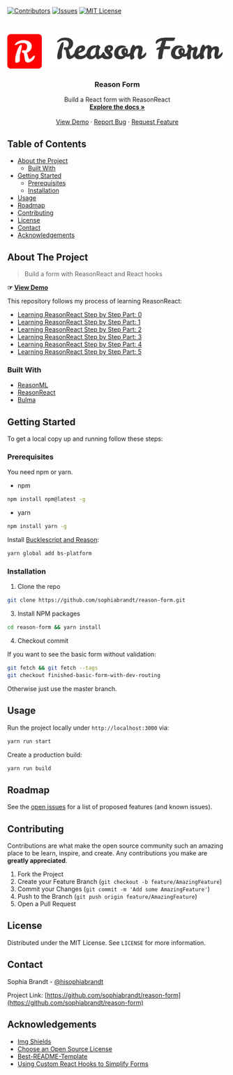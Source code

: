 <!-- PROJECT SHIELDS -->

[![Contributors][contributors-shield]][contributors-url]
[![Issues][issues-shield]][issues-url]
[![MIT License][license-shield]][license-url]

<!-- PROJECT LOGO -->
<br />
<p align="center">
  <a href="https://github.com/sophiabrandt/reason-form">
    <img src="logo.png" alt="Logo">
  </a>

  <h3 align="center">Reason Form</h3>

  <p align="center">
    Build a React form with ReasonReact
    <br />
    <a href="https://github.com/sophiabrandt/reason-form"><strong>Explore the docs »</strong></a>
    <br />
    <br />
    <a href="https://reason-form.firebaseapp.com">View Demo</a>
    ·
    <a href="https://github.com/sophiabrandt/reason-form/issues">Report Bug</a>
    ·
    <a href="https://github.com/sophiabrandt/reason-form/issues">Request Feature</a>
  </p>
</p>

<!-- TABLE OF CONTENTS -->

## Table of Contents

- [About the Project](#about-the-project)
  - [Built With](#built-with)
- [Getting Started](#getting-started)
  - [Prerequisites](#prerequisites)
  - [Installation](#installation)
- [Usage](#usage)
- [Roadmap](#roadmap)
- [Contributing](#contributing)
- [License](#license)
- [Contact](#contact)
- [Acknowledgements](#acknowledgements)

<!-- ABOUT THE PROJECT -->

## About The Project

> Build a form with ReasonReact and React hooks

**☞ [View Demo](https://reason-form.firebaseapp.com)**

This repository follows my process of learning ReasonReact:

- [Learning ReasonReact Step by Step Part: 0](https://dev.to/sophiabrandt/learning-reasonreact-step-by-step-part-0-48la)
- [Learning ReasonReact Step by Step Part: 1](https://dev.to/sophiabrandt/learning-reasonreact-step-by-step-part-1-15ih)
- [Learning ReasonReact Step by Step Part: 2](https://dev.to/sophiabrandt/learning-reasonreact-step-by-step-part-2-3h20)
- [Learning ReasonReact Step by Step Part: 3](https://dev.to/sophiabrandt/learning-reasonreact-step-by-step-part-3-2010)
- [Learning ReasonReact Step by Step Part: 4](https://dev.to/sophiabrandt/learning-reasonreact-step-by-step-part-4-114h)
- [Learning ReasonReact Step by Step Part: 5](https://dev.to/sophiabrandt/learning-reasonreact-step-by-step-part-5-m6l)

### Built With

- [ReasonML](https://reasonml.github.io/)
- [ReasonReact](https://reasonml.github.io/reason-react/)
- [Bulma](https://bulma.io)

<!-- GETTING STARTED -->

## Getting Started

To get a local copy up and running follow these steps:

### Prerequisites

You need npm or yarn.

- npm

```sh
npm install npm@latest -g
```

- yarn

```sh
npm install yarn -g
```

Install [Bucklescript and Reason](https://reasonml.github.io/docs/en/installation):

```sh
yarn global add bs-platform
```

### Installation

1. Clone the repo

```sh
git clone https://github.com/sophiabrandt/reason-form.git
```

3. Install NPM packages

```sh
cd reason-form && yarn install
```

4. Checkout commit

If you want to see the basic form without validation:

```sh
git fetch && git fetch --tags
git checkout finished-basic-form-with-dev-routing
```

Otherwise just use the master branch.

<!-- USAGE EXAMPLES -->

## Usage

Run the project locally under `http://localhost:3000` via:

```sh
yarn run start
```

Create a production build:

```sh
yarn run build
```

<!-- ROADMAP -->

## Roadmap

See the [open issues](https://github.com/sophiabrandt/reason-form/issues) for a list of proposed features (and known issues).

<!-- CONTRIBUTING -->

## Contributing

Contributions are what make the open source community such an amazing place to be learn, inspire, and create. Any contributions you make are **greatly appreciated**.

1. Fork the Project
2. Create your Feature Branch (`git checkout -b feature/AmazingFeature`)
3. Commit your Changes (`git commit -m 'Add some AmazingFeature'`)
4. Push to the Branch (`git push origin feature/AmazingFeature`)
5. Open a Pull Request

<!-- LICENSE -->

## License

Distributed under the MIT License. See `LICENSE` for more information.

<!-- CONTACT -->

## Contact

Sophia Brandt - [@hisophiabrandt](https://twitter.com/hisophiabrandt)

Project Link: [https://github.com/sophiabrandt/reason-form](https://github.com/sophiabrandt/reason-form)

<!-- ACKNOWLEDGEMENTS -->

## Acknowledgements

- [Img Shields](https://shields.io)
- [Choose an Open Source License](https://choosealicense.com)
- [Best-README-Template](https://github.com/othneildrew/Best-README-Template/blob/master/README.md)
- [Using Custom React Hooks to Simplify Forms](https://upmostly.com/tutorials/using-custom-react-hooks-simplify-forms)

<!-- MARKDOWN LINKS & IMAGES -->
<!-- https://www.markdownguide.org/basic-syntax/#reference-style-links -->

[contributors-shield]: https://img.shields.io/github/contributors/sophiabrandt/reason-form.svg?style=flat-square
[contributors-url]: https://github.com/sophiabrandt/reason-form/graphs/contributors
[issues-shield]: https://img.shields.io/github/issues/sophiabrandt/reason-form.svg?style=flat-square
[issues-url]: https://github.com/sophiabrandt/reason-form/issues
[license-shield]: https://img.shields.io/github/license/sophiabrandt/reason-form.svg?style=flat-square
[license-url]: https://github.com/sophiabrandt/reason-form/blob/master/LICENSE.txt

